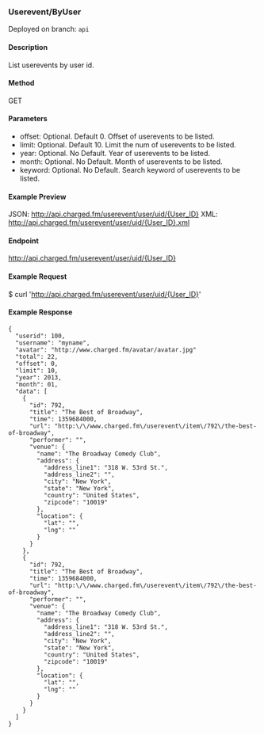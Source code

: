### **Userevent/ByUser**

Deployed on branch: `api`

#### **Description**

List userevents by user id.

#### **Method**
GET

#### **Parameters**
- offset: Optional. Default 0. Offset of userevents to be listed.
- limit: Optional. Default 10. Limit the num of userevents to be listed.
- year: Optional. No Default. Year of userevents to be listed.
- month: Optional. No Default. Month of userevents to be listed.
- keyword: Optional. No Default. Search keyword of userevents to be listed.

#### **Example Preview**
JSON: http://api.charged.fm/userevent/user/uid/{User_ID}
XML: http://api.charged.fm/userevent/user/uid/{User_ID}.xml

#### **Endpoint**
http://api.charged.fm/userevent/user/uid/{User_ID}

#### **Example Request**
$ curl 'http://api.charged.fm/userevent/user/uid/{User_ID}'
        
#### **Example Response**
```
{
  "userid": 100,
  "username": "myname",
  "avatar": "http://www.charged.fm/avatar/avatar.jpg"
  "total": 22,
  "offset": 0,
  "limit": 10,
  "year": 2013,
  "month": 01,
  "data": [
    {
      "id": 792,
      "title": "The Best of Broadway",
      "time": 1359684000,
      "url": "http:\/\/www.charged.fm\/userevent\/item\/792\/the-best-of-broadway",
      "performer": "",
      "venue": {
        "name": "The Broadway Comedy Club",
        "address": {
          "address_line1": "318 W. 53rd St.",
          "address_line2": "",
          "city": "New York",
          "state": "New York",
          "country": "United States",
          "zipcode": "10019"
        },
        "location": {
          "lat": "",
          "lng": ""
        }
      }
    },
    {
      "id": 792,
      "title": "The Best of Broadway",
      "time": 1359684000,
      "url": "http:\/\/www.charged.fm\/userevent\/item\/792\/the-best-of-broadway",
      "performer": "",
      "venue": {
        "name": "The Broadway Comedy Club",
        "address": {
          "address_line1": "318 W. 53rd St.",
          "address_line2": "",
          "city": "New York",
          "state": "New York",
          "country": "United States",
          "zipcode": "10019"
        },
        "location": {
          "lat": "",
          "lng": ""
        }
      }
    }
  ]
}
```
